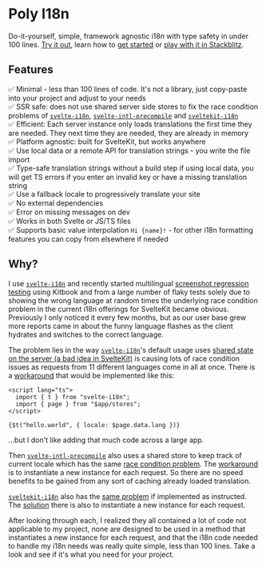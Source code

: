 # Poly I18n

Do-it-yourself, simple, framework agnostic i18n with type safety in under 100 lines. [Try it out](https://poly-i18n.vercel.app), learn how to [get started](https://poly-i18n.vercel.app/kitbook/docs/0-set-locales) or [play with it in Stackblitz](https://stackblitz.com/github/jacob-8/poly-i18n).

## Features

✅ Minimal - less than 100 lines of code. It's not a library, just copy-paste into your project and adjust to your needs\
✅ SSR safe: does not use shared server side stores to fix the race condition problems of [`svelte-i18n`](https://github.com/kaisermann/svelte-i18n), [`svelte-intl-precompile`](https://github.com/cibernox/svelte-intl-precompile) and [`sveltekit-i18n`](https://github.com/sveltekit-i18n)\
✅ Efficient: Each server instance only loads translations the first time they are needed. They next time they are needed, they are already in memory\
✅ Platform agnostic: built for SvelteKit, but works anywhere\
✅ Use local data or a remote API for translation strings - you write the file import\
✅ Type-safe translation strings without a build step if using local data, you will get TS errors if you enter an invalid key or have a missing translation string\
✅ Use a fallback locale to progressively translate your site\
✅ No external dependencies\
✅ Error on missing messages on dev\
✅ Works in both Svelte or JS/TS files\
✅ Supports basic value interpolation `Hi {name}!` - for other i18n formatting features you can copy from elsewhere if needed

## Why?

I use [`svelte-i18n`](https://github.com/kaisermann/svelte-i18n) and recently started multilingual [screenshot regression testing](https://kitbook.vercel.app/docs/7-visual-regression-testing) using Kitbook and from a large number of flaky tests solely due to showing the wrong language at random times the underlying race condition problem in the current i18n offerings for SvelteKit became obvious. Previously I only noticed it every few months, but as our user base grew more reports came in about the funny language flashes as the client hydrates and switches to the correct language.

The problem lies in the way [`svelte-i18n`](https://github.com/kaisermann/svelte-i18n)'s default usage uses [shared state on the server (a bad idea in SvelteKit)](https://kit.svelte.dev/docs/state-management#avoid-shared-state-on-the-server) is causing lots of race condition issues as requests from 11 different languages come in all at once. There is a [workaround](https://github.com/kaisermann/svelte-i18n/issues/165#issuecomment-1784214747) that would be implemented like this:

```svelte
<script lang="ts">
  import { t } from "svelte-i18n";
  import { page } from "$app/stores";
</script>

{$t("hello.world", { locale: $page.data.lang })}
```

...but I don't like adding that much code across a large app.

Then [`svelte-intl-precompile`](https://github.com/cibernox/svelte-intl-precompile) also uses a shared store to keep track of current locale which has the same [race condition problem](https://github.com/cibernox/svelte-intl-precompile/issues/39). The [workaround](https://github.com/cibernox/svelte-intl-precompile/issues/39#issuecomment-1106304135) is to instantiate a new instance for each request. So there are no speed benefits to be gained from any sort of caching already loaded translation.

[`sveltekit-i18n`](https://github.com/sveltekit-i18n) also has the [same problem](https://github.com/sveltekit-i18n/lib/issues/106) if implemented as instructed. The [solution](https://github.com/sveltekit-i18n/lib/issues/106#issuecomment-1535196388) there is also to instantiate a new instance for each request.

After looking through each, I realized they all contained a lot of code not applicable to my project, none are designed to be used in a method that instantiates a new instance for each request, and that the i18n code needed to handle my i18n needs was really quite simple, less than 100 lines. Take a look and see if it's what you need for your project.

